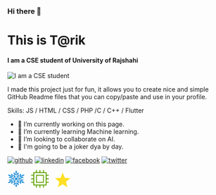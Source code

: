 ### Hi there 👋
# This is T@rik
#### I am a CSE student of University of Rajshahi
![I am a CSE student](https://th.bing.com/th/id/OIP.WCqK6XavZC3o_vWbiDsfxQAAAA?rs=1&pid=ImgDetMain)

I made this project just for fun, it allows you to create nice and simple GitHub Readme files that you can copy/paste and use in your profile.

Skills: JS / HTML / CSS / PHP /C / C++ / Flutter

- 🔭 I’m currently working on this page. 
- 🌱 I’m currently learning Machine learning.
- 👯 I’m looking to collaborate on AI.
- 🤡 I'm going to be a joker dya by day.




[<img src='https://cdn.jsdelivr.net/npm/simple-icons@3.0.1/icons/github.svg' alt='github' height='40'>](https://github.com/https://github.com/Ttoru140)  [<img src='https://cdn.jsdelivr.net/npm/simple-icons@3.0.1/icons/linkedin.svg' alt='linkedin' height='40'>](https://www.linkedin.com/in/https://www.linkedin.com/jobs//)  [<img src='https://cdn.jsdelivr.net/npm/simple-icons@3.0.1/icons/facebook.svg' alt='facebook' height='40'>](https://www.facebook.com/https://www.facebook.com/)  [<img src='https://cdn.jsdelivr.net/npm/simple-icons@3.0.1/icons/twitter.svg' alt='twitter' height='40'>](https://twitter.com/https://twitter.com/home)  

<a href='https://archiveprogram.github.com/'><img src='https://raw.githubusercontent.com/acervenky/animated-github-badges/master/assets/acbadge.gif' width='40' height='40'></a> <a href='https://docs.github.com/en/developers'><img src='https://raw.githubusercontent.com/acervenky/animated-github-badges/master/assets/devbadge.gif' width='40' height='40'></a> <a href='https://stars.github.com/'><img src='https://raw.githubusercontent.com/acervenky/animated-github-badges/master/assets/starbadge.gif' width='35' height='35'></a> 

